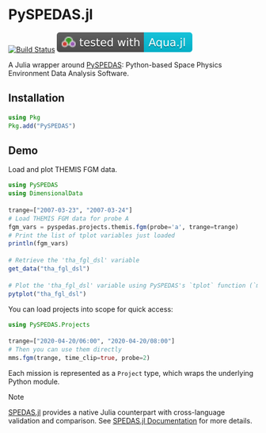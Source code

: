 # PySPEDAS.jl

[![Build Status](https://github.com/JuliaSpacePhysics/PySPEDAS.jl/actions/workflows/CI.yml/badge.svg?branch=main)](https://github.com/JuliaSpacePhysics/PySPEDAS.jl/actions/workflows/CI.yml?query=branch%3Amain)
[![Aqua QA](https://raw.githubusercontent.com/JuliaTesting/Aqua.jl/master/badge.svg)](https://github.com/JuliaTesting/Aqua.jl)

A Julia wrapper around [PySPEDAS](https://github.com/spedas/pyspedas): Python-based Space Physics Environment Data Analysis Software.

## Installation

```julia
using Pkg
Pkg.add("PySPEDAS")
```

## Demo

Load and plot THEMIS FGM data.

```julia
using PySPEDAS
using DimensionalData

trange=["2007-03-23", "2007-03-24"]
# Load THEMIS FGM data for probe A
fgm_vars = pyspedas.projects.themis.fgm(probe='a', trange=trange)
# Print the list of tplot variables just loaded
println(fgm_vars)

# Retrieve the 'tha_fgl_dsl' variable
get_data("tha_fgl_dsl")

# Plot the 'tha_fgl_dsl' variable using PySPEDAS's `tplot` function (`matplotlib`)
pytplot("tha_fgl_dsl")
```

You can load projects into scope for quick access:

```julia
using PySPEDAS.Projects

trange=["2020-04-20/06:00", "2020-04-20/08:00"]
# Then you can use them directly
mms.fgm(trange, time_clip=true, probe=2)
```

Each mission is represented as a `Project` type, which wraps the underlying Python module.

> [!NOTE]
> [SPEDAS.jl](https://github.com/JuliaSpacePhysics/SPEDAS.jl) provides a native Julia counterpart with cross-language validation and comparison. See [SPEDAS.jl Documentation](https://juliaspacephysics.github.io/SPEDAS.jl/dev/validation/pyspedas/) for more details.
